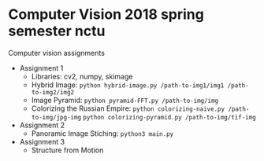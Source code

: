 # Computer Vision 2018 spring semester nctu
Computer vision assignments
* Assignment 1
	* Libraries: cv2, numpy, skimage
	* Hybrid Image: `python hybrid-image.py /path-to-img1/img1 /path-to-img2/img2`
	* Image Pyramid: `python pyramid-FFT.py /path-to-img/img`
	* Colorizing the Russian Empire: `python colorizing-naive.py /path-to-img/jpg-img`
	`python colorizing-pyramid.py /path-to-img/tif-img`
* Assignment 2
	* Panoramic Image Stiching: `python3 main.py`
* Assignment 3
	* Structure from Motion
